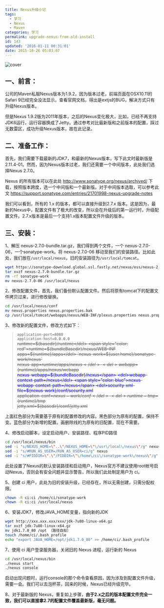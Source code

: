 ```yaml
---
title: Nexus升级小记
tags:
  - 学习
  - Nexus
  - Maven
categories: 学习
permalink: upgrade-nexus-from-old-install
id: 143
updated: '2016-01-11 00:31:01'
date: 2015-10-26 05:03:07
---
```


![cover](https://cat.yufan.me/cats/2015102601.jpg)

## 一、前言：

公司的Maven私服Nexus版本为1.9.2，因为版本过老，前端页面在OSX10.11的Safari 9已经完全没法显示。查看官网文档，得出是extjs的BUG，解决方式只有升级Nexus版本。

但是Nexus 1.9.2版为2011年版本，之后的Nexus变化极大，比如，已经不再支持JDK6运行，运行容器换成了Jetty。通过参考对比最新版和之前版本的配置，踩过无数雷区，成功升级Nexus版本，故在此记录。

<!--more-->

## 二、准备工作：

首先，我们需要下载最新的JDK7，和最新的Nexus版本，写下此文时最新版是2.11.4-01。然而，因为Nexus版本过老，我们还需要一个中间版本，此处我们选择Nexus 2.7.0。

Nexus 的所有版本可以在此处 http://www.sonatype.org/nexus/archived/ 下载，按照版本跨度，选一个中间版和一个最新版。对于中间版本选取，可以参考此文 https://support.sonatype.com/entries/21701998-nexus-upgrade-notes

我们可以看到，所有的 1.x 的版本，都可以直接升级到2.7.x 版本。这是因为，最新的Nexus中，配置文件有了极大的改变，所以会在升级后的第一运行时，升级配置文件。2.7.x版本是最后一个支持1.x版本配置文件升级的版本。

## 三、安装：

1、解压 nexus-2.7.0-bundle.tar.gz，我们得到两个文件，一个 nexus-2.7.0-06，一个sonatype-work。将 nexus-2.7.0-06 移动至我们的安装路径。比如此处，我们放在`/usr/local/nexus`，旧的安装路径为`/usr/local/tomcat`。

```bash
wget https://sonatype-download.global.ssl.fastly.net/nexus/oss/nexus-2.7.0-bundle.tar.gz
tar xvzf nexus-2.7.0-bundle.tar.gz
rm -rf sonatype-work
mv nexus-2.7.0-06 /usr/local/nexus
```

2、修改配置文件，首先，我们备份默认配置文件。然后将原有tomcat下的配置文件拷贝过来，进行修改替换。

```bash
cd /usr/local/nexus/conf
mv nexus.properties nexus.properties.bak
cp /usr/local/tomcat/webapps/nexus/WEB-INF/plexus.properties nexus.properties
```

3、修改新的配置文件，修改方式如下：

>`application-port=8080`  
`application-host=0.0.0.0`  
<del>runtime=${basedir}/runtime</del>  
<span style="color: red">runtime=${bundleBasedir}/nexus/WEB-INF</span>  
<del>apps=${runtime}/apps</del>  
`nexus-work=${user.home}/sonatype-work/nexus`  
<del>nexus-app=${runtime}/apps/nexus</del>  
<del>webapp=${runtime}/apps/nexus/webapp</del>  
<span style="color: blue">nexus-webapp=${bundleBasedir}/nexus</span>  
<del>webapp-context-path=/nexus</del>  
<span style="color: blue">nexus-webapp-context-path=/nexus</span>  
<del>security-xml-file=${nexus-work}/conf/security.xml</del>  
<del>application-conf=${nexus-work}/conf</del>  
<del>runtime-tmp=${runtime}/tmp</del>  
<del>jetty.xml=${basedir}/conf/jetty.xml</del>  

上面红色部分为需要基于原有的配置修改的内容。黑色部分为原有的配置，保持不变。蓝色部分为新增的配置。画删除线的为原有的旧配置，现在不需要。

4、修改启动脚本，设定启动用户、安装路径、程序PID路径

```bash
cd /usr/local/nexus/bin
sed -i "s/NEXUS_HOME=\"..\"/NEXUS_HOME=\"\/usr\/local\/nexus\"/g" nexus
sed -i "s/#RUN_AS_USER=/RUN_AS_USER=ci/g" nexus
sed -i "s/#PIDDIR=\".\"/PIDDIR=\"\/home\/ci\/sonatype-work\/nexus\"/g" nexus
```

此处设置了Nexus的默认安装路径和启动用户，Nexus官方不建议使用root帐号启动Nexus，否则会有安全问题并显示警告，所以我们此处制定用户为 ci。

5、创建 ci 用户，此处为旧的安装升级，已经存在，所以无需创建，只需分配权限。

```bash
chown -R ci:ci /home/ci/sonatype-work
chown -R ci:ci /usr/local/nexus
```

6、安装JDK7，修改JAVA_HOME变量，指向新的JDK

```bash
wget http://xxx.xxx.xxx/xxx/jdk-7u80-linux-x64.gz
tar xvzf jdk-7u80-linux-x64.gz
mv jdk1.7.0_80 /opt （路径自拟）
touch /home/ci/.bash_profile
echo "export JAVA_HOME=/opt/jdk1.7.0_80" >> /home/ci/.bash_profile
```

7、使用 ci 用户登录服务器，关闭旧的 Nexus 进程，运行新的 Nexus

```bash
cd /usr/local/nexus/bin
./nexus start
./nexus console
```

启动出现问题时，运行console的那个命令查看原因，因为涉及到配置文件升级，需要一会。我们可以去泡杯茶，回来的时候，Nexus已经升级完毕。

8、对于最新版的 Nexus，重复如上步骤，**由于2.x之后的版本配置文件完全一致，我们可以直接拿2.7的配置文件覆盖最新版，毫无问题。**

